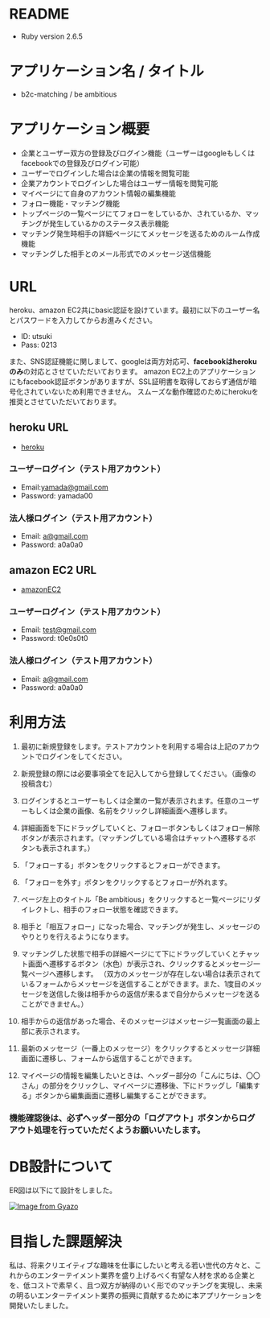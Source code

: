 # README


* Ruby version
2.6.5


# アプリケーション名 / タイトル
- b2c-matching / be ambitious


# アプリケーション概要
- 企業とユーザー双方の登録及びログイン機能（ユーザーはgoogleもしくはfacebookでの登録及びログイン可能）
- ユーザーでログインした場合は企業の情報を閲覧可能
- 企業アカウントでログインした場合はユーザー情報を閲覧可能
- マイページにて自身のアカウント情報の編集機能
- フォロー機能・マッチング機能
- トップページの一覧ページにてフォローをしているか、されているか、マッチングが発生しているかのステータス表示機能
- マッチング発生時相手の詳細ページにてメッセージを送るためのルーム作成機能
- マッチングした相手とのメール形式でのメッセージ送信機能


# URL
heroku、amazon EC2共にbasic認証を設けています。最初に以下のユーザー名とパスワードを入力してからお進みください。

* ID: utsuki
* Pass: 0213

また、SNS認証機能に関しまして、googleは両方対応可、**facebookはherokuのみ**の対応とさせていただいております。
amazon EC2上のアプリケーションにもfacebook認証ボタンがありますが、SSL証明書を取得しておらず通信が暗号化されていないため利用できません。
スムーズな動作確認のためにherokuを推奨とさせていただいております。

## heroku URL
- [heroku](https://b2c-matching.herokuapp.com/)

### ユーザーログイン（テスト用アカウント）
* Email:yamada@gmail.com
* Password: yamada00

### 法人様ログイン（テスト用アカウント）
* Email: a@gmail.com
* Password: a0a0a0


## amazon EC2 URL
- [amazonEC2](http://ec2-54-168-221-242.ap-northeast-1.compute.amazonaws.com/)

### ユーザーログイン（テスト用アカウント）
* Email: test@gmail.com
* Password: t0e0s0t0

### 法人様ログイン（テスト用アカウント）
* Email: a@gmail.com
* Password: a0a0a0


# 利用方法
1. 最初に新規登録をします。テストアカウントを利用する場合は上記のアカウントでログインをしてください。

2. 新規登録の際には必要事項全てを記入してから登録してください。（画像の投稿含む）

3. ログインするとユーザーもしくは企業の一覧が表示されます。任意のユーザーもしくは企業の画像、名前をクリックし詳細画面へ遷移します。

4. 詳細画面を下にドラッグしていくと、フォローボタンもしくはフォロー解除ボタンが表示されます。（マッチングしている場合はチャットへ遷移するボタンも表示されます。） 

5. 「フォローする」ボタンをクリックするとフォローができます。

6. 「フォローを外す」ボタンをクリックするとフォローが外れます。

7. ページ左上のタイトル「Be ambitious」をクリックすると一覧ページにリダイレクトし、相手のフォロー状態を確認できます。

8. 相手と「相互フォロー」になった場合、マッチングが発生し、メッセージのやりとりを行えるようになります。

9. マッチングした状態で相手の詳細ページにて下にドラッグしていくとチャット画面へ遷移するボタン（水色）が表示され、クリックするとメッセージ一覧ページへ遷移します。
（双方のメッセージが存在しない場合は表示されているフォームからメッセージを送信することができます。また、1度目のメッセージを送信した後は相手からの返信が来るまで自分からメッセージを送ることができません。）

10. 相手からの返信があった場合、そのメッセージはメッセージ一覧画面の最上部に表示されます。

11. 最新のメッセージ（一番上のメッセージ）をクリックするとメッセージ詳細画面に遷移し、フォームから返信することができます。

12. マイページの情報を編集したいときは、ヘッダー部分の「こんにちは、〇〇さん」の部分をクリックし、マイページに遷移後、下にドラッグし「編集する」ボタンから編集画面に遷移し編集することができます。

### 機能確認後は、必ずヘッダー部分の「ログアウト」ボタンからログアウト処理を行っていただくようお願いいたします。


# DB設計について
ER図は以下にて設計をしました。

[![Image from Gyazo](https://i.gyazo.com/7d8fc741cc82729bbe50eaccdadd1e17.png)](https://gyazo.com/7d8fc741cc82729bbe50eaccdadd1e17)


#  目指した課題解決
私は、将来クリエイティブな趣味を仕事にしたいと考える若い世代の方々と、これからのエンターテイメント業界を盛り上げるべく有望な人材を求める企業とを、低コストで素早く、且つ双方が納得のいく形でのマッチングを実現し、未来の明るいエンターテイメント業界の振興に貢献するために本アプリケーションを開発いたしました。